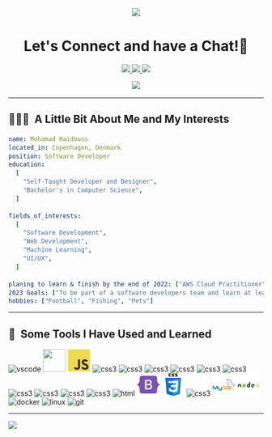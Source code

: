 <p align="center">
  <img src="https://capsule-render.vercel.app/api?text=Hey Everyone!🕹️&animation=fadeIn&type=waving&color=gradient&height=100"/>
</p>

<h1 align="center">
  Let's Connect and have a Chat!💬
</h1>

<p align="center">
<a href="https://mihaidouss.github.io/">
  <img height="50" src="https://user-images.githubusercontent.com/46517096/166972883-f5f1d88c-0246-4374-88ac-ded0f2cf0699.png"/>
</a>
<a href="https://www.linkedin.com/in/mihaidouss/">
  <img height="50" src="https://user-images.githubusercontent.com/46517096/166973395-19676cd8-f8ec-4abf-83ff-da8243505b82.png"/>
</a>


<a href="https://www.instagram.com/mihaidouss/">
  <img height="50" src="https://user-images.githubusercontent.com/46517096/166974368-9798f39f-1f46-499c-b14e-81f0a3f83a06.png"/>
</a>
</p>

<p align="center">
  <img src= "https://i.giphy.com/media/q217GUnfKAmJlFcjBX/giphy.webp">
</p>

---

<h2> 👨🏻‍💻 &nbsp;A Little Bit About Me and My Interests</h2>

```yaml
name: Mohamad Haidouss
located_in: Copenhagen, Denmark
position: Software Developer
education:
  [
    "Self-Taught Developer and Designer",
    "Bachelor's in Computer Science",
  ]

fields_of_interests:
  [
    "Software Development",
    "Web Development",
    "Machine Learning",
    "UI/UX",
  ]
  
planing to learn & finish by the end of 2022: ["AWS Cloud Practitioner"]
2023 Goals: ["To be part of a software developers team and learn at least 5 new Technologies."]
hobbies: ["Football", "Fishing", "Pets"]
```
  
---  
  
<h2> 🚀 &nbsp;Some Tools I Have Used and Learned</h2>
<p align="left">
<img src="https://cdn.jsdelivr.net/gh/devicons/devicon/icons/vscode/vscode-original.svg" alt="vscode" width="45" height="45"/>

<img src="https://cdn.jsdelivr.net/gh/devicons/devicon/icons/cplusplus/cplusplus-original.svg" width="45" height="45"/>
<img src="https://raw.githubusercontent.com/devicons/devicon/master/icons/javascript/javascript-original.svg" alt="javascript" width="45" height="45" />
<img src="https://cdn.jsdelivr.net/gh/devicons/devicon/icons/microsoftsqlserver/microsoftsqlserver-plain-wordmark.svg" alt="css3" width="45" height="45"  />
<img src="https://cdn.jsdelivr.net/gh/devicons/devicon/icons/jquery/jquery-original-wordmark.svg"  alt="css3" width="45" height="45" />
<img src="https://cdn.jsdelivr.net/gh/devicons/devicon/icons/typescript/typescript-plain.svg" alt="css3" width="45" height="45" />
<img src="https://cdn.jsdelivr.net/gh/devicons/devicon/icons/java/java-original-wordmark.svg" alt="css3" width="45" height="45" />
<img src="https://cdn.jsdelivr.net/gh/devicons/devicon/icons/dotnetcore/dotnetcore-original.svg" alt="css3" width="45" height="45" />
<img src="https://cdn.jsdelivr.net/gh/devicons/devicon/icons/github/github-original.svg"  alt="css3" width="45" height="45" />
<img src="https://cdn.jsdelivr.net/gh/devicons/devicon/icons/npm/npm-original-wordmark.svg"  alt="css3" width="45" height="45" />

<img src="https://cdn.jsdelivr.net/gh/devicons/devicon/icons/redux/redux-original.svg" alt="css3" width="45" height="45"/>



<img src="https://cdn.jsdelivr.net/gh/devicons/devicon/icons/visualstudio/visualstudio-plain.svg" alt="css3" width="45" height="45" />
<img src="https://cdn.jsdelivr.net/gh/devicons/devicon/icons/react/react-original-wordmark.svg" alt="css3" width="45" height="45" />



<img src="https://cdn.jsdelivr.net/gh/devicons/devicon/icons/html5/html5-original.svg" alt="html" width="45" height="45"/>
<img src="https://raw.githubusercontent.com/devicons/devicon/master/icons/bootstrap/bootstrap-plain.svg" alt="bootstrap" width="45" height="45" />
<img src="https://raw.githubusercontent.com/devicons/devicon/master/icons/css3/css3-original-wordmark.svg" alt="css3" width="45" height="45" />
<img src="https://cdn.jsdelivr.net/gh/devicons/devicon/icons/csharp/csharp-original.svg" alt="css3" width="45" height="45" />

          
<img src="https://raw.githubusercontent.com/devicons/devicon/master/icons/mysql/mysql-original-wordmark.svg" alt="mysql" width="45" height="45" />
<img src="https://raw.githubusercontent.com/devicons/devicon/master/icons/nodejs/nodejs-original-wordmark.svg" alt="nodejs" width="45" height="45" />
<img src="https://cdn.jsdelivr.net/gh/devicons/devicon/icons/docker/docker-original.svg" alt="docker" width="45" height="45"/>

<img src="https://cdn.jsdelivr.net/gh/devicons/devicon/icons/linux/linux-original.svg" alt="linux" width="45" height="45"/>       
<img src="https://cdn.jsdelivr.net/gh/devicons/devicon/icons/git/git-original.svg" alt="git" width="45" height="45"/>
</p>

---
<p align="left">
  <img src="https://capsule-render.vercel.app/api?type=waving&color=gradient&height=100&section=footer"/>
</p>
